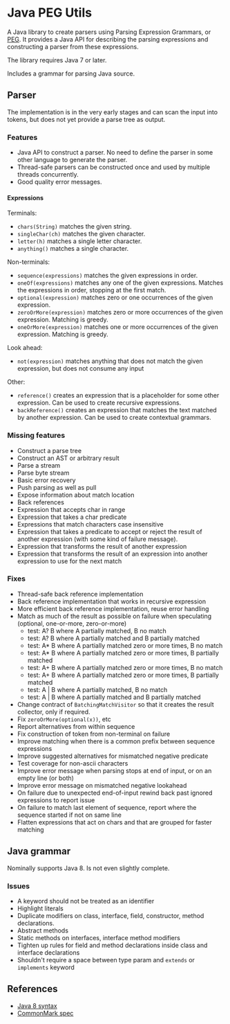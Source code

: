 # Java PEG Utils

A Java library to create parsers using Parsing Expression Grammars, or [PEG](https://en.wikipedia.org/wiki/Parsing_expression_grammar). It provides a Java API for describing the parsing expressions and constructing a parser from these expressions.

The library requires Java 7 or later.

Includes a grammar for parsing Java source.

## Parser

The implementation is in the very early stages and can scan the input into tokens, but does not yet provide a parse tree as output.

### Features

- Java API to construct a parser. No need to define the parser in some other language to generate the parser.
- Thread-safe parsers can be constructed once and used by multiple threads concurrently.
- Good quality error messages.

#### Expressions

Terminals:

- `chars(String)` matches the given string.
- `singleChar(ch)` matches the given character.
- `letter(h)` matches a single letter character.
- `anything()` matches a single character.

Non-terminals:

- `sequence(expressions)` matches the given expressions in order.
- `oneOf(expressions)` matches any one of the given expressions. Matches the expressions in order, stopping at the first match.
- `optional(expression)` matches zero or one occurrences of the given expression. 
- `zeroOrMore(expression)` matches zero or more occurrences of the given expression. Matching is greedy.
- `oneOrMore(expression)` matches one or more occurrences of the given expression. Matching is greedy.

Look ahead:

- `not(expression)` matches anything that does not match the given expression, but does not consume any input

Other:

- `reference()` creates an expression that is a placeholder for some other expression. Can be used to create recursive expressions.
- `backReference()` creates an expression that matches the text matched by another expression. Can be used to create contextual grammars.

### Missing features

- Construct a parse tree
- Construct an AST or arbitrary result
- Parse a stream
- Parse byte stream
- Basic error recovery
- Push parsing as well as pull
- Expose information about match location
- Back references
- Expression that accepts char in range
- Expression that takes a char predicate
- Expressions that match characters case insensitive
- Expression that takes a predicate to accept or reject the result of another expression (with some kind of failure message).
- Expression that transforms the result of another expression
- Expression that transforms the result of an expression into another expression to use for the next match

### Fixes

- Thread-safe back reference implementation
- Back reference implementation that works in recursive expression
- More efficient back reference implementation, reuse error handling
- Match as much of the result as possible on failure when speculating (optional, one-or-more, zero-or-more) 
    - test: A? B where A partially matched, B no match
    - test: A? B where A partially matched and B partially matched
    - test: A* B where A partially matched zero or more times, B no match
    - test: A* B where A partially matched zero or more times, B partially matched
    - test: A+ B where A partially matched zero or more times, B no match
    - test: A+ B where A partially matched zero or more times, B partially matched
    - test: A | B where A partially matched, B no match
    - test: A | B where A partially matched and B partially matched
- Change contract of `BatchingMatchVisitor` so that it creates the result collector, only if required.
- Fix `zeroOrMore(optional(x))`, etc
- Report alternatives from within sequence
- Fix construction of token from non-terminal on failure
- Improve matching when there is a common prefix between sequence expressions
- Improve suggested alternatives for mismatched negative predicate
- Test coverage for non-ascii characters
- Improve error message when parsing stops at end of input, or on an empty line (or both)
- Improve error message on mismatched negative lookahead
- On failure due to unexpected end-of-input rewind back past ignored expressions to report issue
- On failure to match last element of sequence, report where the sequence started if not on same line
- Flatten expressions that act on chars and that are grouped for faster matching

## Java grammar

Nominally supports Java 8. Is not even slightly complete.

### Issues

- A keyword should not be treated as an identifier
- Highlight literals
- Duplicate modifiers on class, interface, field, constructor, method declarations.
- Abstract methods
- Static methods on interfaces, interface method modifiers
- Tighten up rules for field and method declarations inside class and interface declarations
- Shouldn't require a space between type param and `extends` or `implements` keyword

## References

- [Java 8 syntax](https://docs.oracle.com/javase/specs/jls/se8/html/jls-19.html)
- [CommonMark spec](http://spec.commonmark.org)
